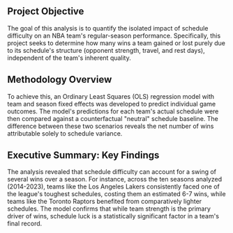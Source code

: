 ## Project Objective

The goal of this analysis is to quantify the isolated impact of schedule difficulty on an NBA team's regular-season performance. Specifically, this project seeks to determine how many wins a team gained or lost purely due to its schedule's structure (opponent strength, travel, and rest days), independent of the team's inherent quality.

## Methodology Overview

To achieve this, an Ordinary Least Squares (OLS) regression model with team and season fixed effects was developed to predict individual game outcomes. The model's predictions for each team's actual schedule were then compared against a counterfactual "neutral" schedule baseline. The difference between these two scenarios reveals the net number of wins attributable solely to schedule variance.

## Executive Summary: Key Findings

The analysis revealed that schedule difficulty can account for a swing of several wins over a season. For instance, across the ten seasons analyzed (2014-2023), teams like the Los Angeles Lakers consistently faced one of the league's toughest schedules, costing them an estimated 6-7 wins, while teams like the Toronto Raptors benefited from comparatively lighter schedules. The model confirms that while team strength is the primary driver of wins, schedule luck is a statistically significant factor in a team's final record.
